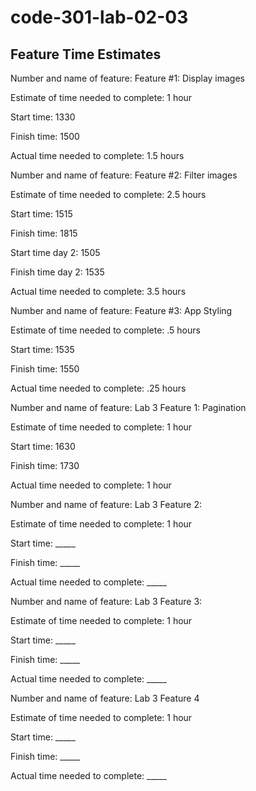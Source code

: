 # code-301-lab-02-03

## Feature Time Estimates

Number and name of feature: Feature #1: Display images

Estimate of time needed to complete: 1 hour

Start time: 1330

Finish time: 1500

Actual time needed to complete: 1.5 hours

Number and name of feature: Feature #2: Filter images

Estimate of time needed to complete: 2.5 hours

Start time: 1515

Finish time: 1815

Start time day 2: 1505

Finish time day 2: 1535

Actual time needed to complete: 3.5 hours

Number and name of feature: Feature #3: App Styling

Estimate of time needed to complete: .5 hours

Start time: 1535

Finish time: 1550

Actual time needed to complete: .25 hours

Number and name of feature: Lab 3 Feature 1: Pagination

Estimate of time needed to complete: 1 hour

Start time: 1630

Finish time: 1730

Actual time needed to complete: 1 hour

Number and name of feature: Lab 3 Feature 2:

Estimate of time needed to complete: 1 hour

Start time: _____

Finish time: _____

Actual time needed to complete: _____

Number and name of feature: Lab 3 Feature 3:

Estimate of time needed to complete: 1 hour

Start time: _____

Finish time: _____

Actual time needed to complete: _____

Number and name of feature: Lab 3 Feature 4

Estimate of time needed to complete: 1 hour

Start time: _____

Finish time: _____

Actual time needed to complete: _____

